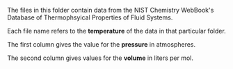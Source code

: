 The files in this folder contain data from the NIST Chemistry WebBook's Database of
Thermophsyical Properties of Fluid Systems.

Each file name refers to the **temperature** of the data in that particular folder.

The first column gives the value for the **pressure** in atmospheres.

The second column gives values for the **volume** in liters per mol.